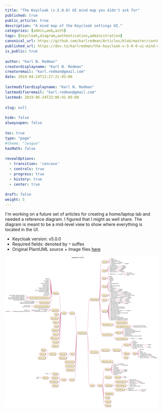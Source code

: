 ```yaml
---
title: "The Keycloak (v.5.0.0) UI mind map you didn't ask for"
published: true
public_article: true
description: "A mind map of the Keycloak settings UI."
categories: [admin,web,auth]
tags: [keycloak,diagram,authentication,administration]
canonical_url: https://github.com/karlredman/Articles/blob/master/content/dev.to/keycloakV5_ui_mindmap/index.md
published_url: https://dev.to/karlredman/the-keycloak-v-5-0-0-ui-mind-map-you-didn-t-ask-for-15a7
is_public: true

author: "Karl N. Redman"
creatordisplayname: "Karl N. Redman"
creatoremail: "karl.redman@gmail.com"
date: 2019-04-24T13:27:21-05:00

lastmodifierdisplayname: "Karl N. Redman"
lastmodifieremail: "karl.redman@gmail.com"
lastmod: 2019-06-24T23:06:41-05:00

slug: null

hide: false
alwaysopen: false

toc: true
type: "page"
#theme: "league"
hasMath: false

revealOptions:
  - transition: 'concave'
  - controls: true
  - progress: true
  - history: true
  - center: true

draft: false
weight: 5
---
```


I'm working on a future set of articles for creating a home/laptop lab and needed a reference diagram. I figured that I might as well share. The diagram is meant to be a mid-level view to show where everything is located in the UI.

* Keycloak version: v5.0.0
* Required fields: denoted by `*` suffex
* Original PlantUML source + Image files [here](https://github.com/karlredman/Articles/tree/master/content/dev.to/keycloakV5_ui_mindmap)

[![Keycloak v5.0.0 UI mind map](https://raw.githubusercontent.com/karlredman/Articles/master/content/dev.to/keycloakV5_ui_mindmap/Keycloak-UI-v5.0.0.png)](https://raw.githubusercontent.com/karlredman/Articles/master/content/dev.to/keycloakV5_ui_mindmap/Keycloak-UI-v5.0.0.png)